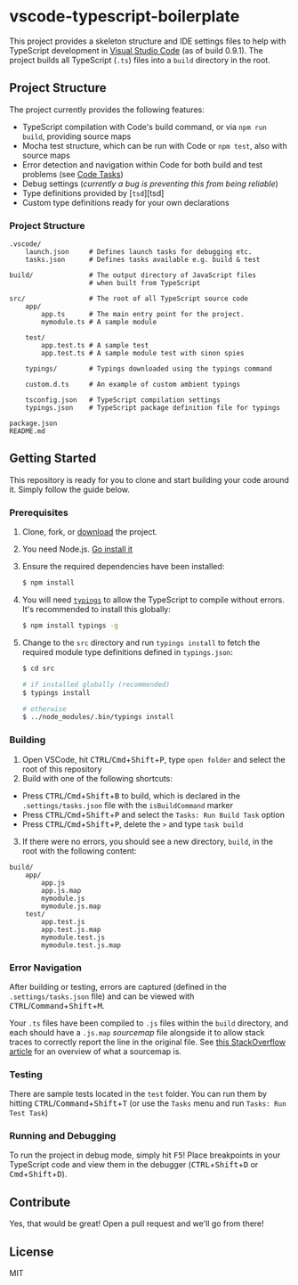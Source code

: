 vscode-typescript-boilerplate
=========================

This project provides a skeleton structure and IDE settings files to help with TypeScript development in [Visual Studio Code][vscode] (as of build 0.9.1). The project builds all TypeScript (`.ts`) files into a `build` directory in the root.

## Project Structure
The project currently provides the following features:
* TypeScript compilation with Code's build command, or via `npm run build`, providing source maps
* Mocha test structure, which can be run with Code or `npm test`, also with source maps
* Error detection and navigation within Code for both build and test problems (see [Code Tasks](https://code.visualstudio.com/Docs/editor/tasks))
* Debug settings (_currently a bug is preventing this from being reliable_)
* Type definitions provided by [`tsd`][tsd]
* Custom type definitions ready for your own declarations

### Project Structure
```
.vscode/
    launch.json     # Defines launch tasks for debugging etc.
    tasks.json      # Defines tasks available e.g. build & test

build/              # The output directory of JavaScript files
                    # when built from TypeScript
                    
src/                # The root of all TypeScript source code
    app/
        app.ts      # The main entry point for the project.
        mymodule.ts # A sample module
        
    test/
        app.test.ts # A sample test
        app.test.ts # A sample module test with sinon spies
    
    typings/        # Typings downloaded using the typings command
                    
    custom.d.ts     # An example of custom ambient typings
    
    tsconfig.json   # TypeScript compilation settings
    typings.json    # TypeScript package definition file for typings
    
package.json
README.md
```

## Getting Started
This repository is ready for you to clone and start building your code around it. Simply follow the guide below.

### Prerequisites
1. Clone, fork, or [download](/Codesleuth/vscode-typescript-boilerplate/releases) the project.
2. You need Node.js. [Go install it][nodejsdownload]
3. Ensure the required dependencies have been installed:
    ```bash
    $ npm install
    ```

4. You will need [`typings`][typings] to allow the TypeScript to compile without errors. It's recommended to install this globally:
    ```bash
    $ npm install typings -g
    ```

5. Change to the `src` directory and run `typings install` to fetch the required module type definitions defined in `typings.json`:
    ```bash
    $ cd src
    
    # if installed globally (recommended)
    $ typings install

    # otherwise
    $ ../node_modules/.bin/typings install
    ```

### Building
1. Open VSCode, hit <kbd>CTRL</kbd>/<kbd>Cmd</kbd>+<kbd>Shift</kbd>+<kbd>P</kbd>, type `open folder` and select the root of this repository
2. Build with one of the following shortcuts:
 * Press <kbd>CTRL</kbd>/<kbd>Cmd</kbd>+<kbd>Shift</kbd>+<kbd>B</kbd> to build, which is declared in the `.settings/tasks.json` file with the `isBuildCommand` marker
 * Press <kbd>CTRL</kbd>/<kbd>Cmd</kbd>+<kbd>Shift</kbd>+<kbd>P</kbd> and select the `Tasks: Run Build Task` option
 * Press <kbd>CTRL</kbd>/<kbd>Cmd</kbd>+<kbd>Shift</kbd>+<kbd>P</kbd>, delete the `>` and type `task build`
3. If there were no errors, you should see a new directory, `build`, in the root with the following content:
```
build/
    app/
        app.js
        app.js.map
        mymodule.js
        mymodule.js.map
    test/
        app.test.js
        app.test.js.map
        mymodule.test.js
        mymodule.test.js.map
```

### Error Navigation
After building or testing, errors are captured (defined in the `.settings/tasks.json` file) and can be viewed with <kbd>CTRL</kbd>/<kbd>Command</kbd>+<kbd>Shift</kbd>+<kbd>M</kbd>.

Your `.ts` files have been compiled to `.js` files within the `build` directory, and each should have a `.js.map` _sourcemap_ file alongside it to allow stack traces to correctly report the line in the original file. See [this StackOverflow article][sourcemapquestion] for an overview of what a sourcemap is.

### Testing
There are sample tests located in the `test` folder. You can run them by hitting <kbd>CTRL</kbd>/<kbd>Command</kbd>+<kbd>Shift</kbd>+<kbd>T</kbd> (or use the `Tasks` menu and run `Tasks: Run Test Task`)

### Running and Debugging
To run the project in debug mode, simply hit <kbd>F5</kbd>! Place breakpoints in your TypeScript code and view them in the debugger (<kbd>CTRL</kbd>+<kbd>Shift</kbd>+<kbd>D</kbd> or <kbd>Cmd</kbd>+<kbd>Shift</kbd>+<kbd>D</kbd>).

## Contribute
Yes, that would be great! Open a pull request and we'll go from there!

## License
MIT

[vscode]: https://code.visualstudio.com/
[nodejsdownload]: https://nodejs.org/download/
[sourcemapquestion]: http://stackoverflow.com/questions/21719562/javascript-map-files-javascript-source-maps
[typings]: https://www.npmjs.com/package/typings

